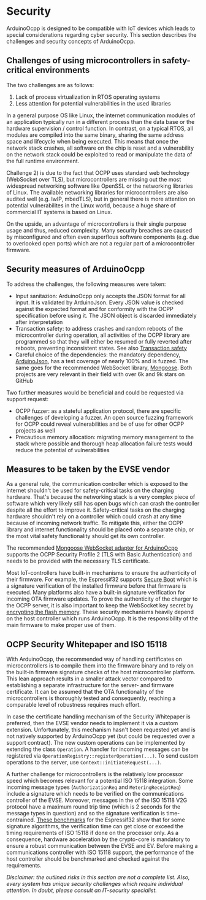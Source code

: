# Security

ArduinoOcpp is designed to be compatible with IoT devices which leads to special considerations regarding cyber security. This section describes the challenges and security concepts of ArduinoOcpp.

## Challenges of using microcontrollers in safety-critical environments

The two challenges are as follows:

1. Lack of process virtualization in RTOS operating systems
2. Less attention for potential vulnerabilities in the used libraries

In a general purpose OS like Linux, the internet communication modules of an application typically run in a different process than the data base or the hardware supervision / control function. In contrast, on a typical RTOS, all modules are compiled into the same binary, sharing the same address space and lifecycle when being executed. This means that once the network stack crashes, all software on the chip is reset and a vulnerability on the network stack could be exploited to read or manipulate the data of the full runtime environment.

Challenge 2) is due to the fact that OCPP uses standard web technology (WebSocket over TLS), but microcontrollers are missing out the most widespread networking software like OpenSSL or the networking libraries of Linux. The available networking libraries for microcontrollers are also audited well (e.g. lwIP, mbedTLS), but in general there is more attention on potential vulnerabilites in the Linux world, because a huge share of commercial IT systems is based on Linux.

On the upside, an advantage of microcontrollers is their single purpose usage and thus, reduced complexity. Many security breaches are caused by misconfigured and often even superflous software components (e.g. due to overlooked open ports) which are not a regular part of a microcontroller firmware.

## Security measures of ArduinoOcpp

To address the challenges, the following measures were taken:

- Input sanitazion: ArduinoOcpp only accepts the JSON format for all input. It is validated by ArduinoJson. Every JSON value is checked against the expected format and for conformity with the OCPP specification before using it. The JSON object is discarded immediately after interpretation
- Transaction safety: to address crashes and random reboots of the microcontroller during operation, all activities of the OCPP library are programmed so that they will either be resumed or fully reverted after reboots, preventing inconsistent states. See also [Transaction safety](../intro-tech/#transaction-safety)
- Careful choice of the dependencies: the mandatory dependency, [ArduinoJson](https://github.com/bblanchon/ArduinoJson), has a test coverage of nearly 100% and is fuzzed. The same goes for the recommended WebSocket library, [Mongoose](https://github.com/cesanta/mongoose). Both projects are very relevant in their field with over 6k and 9k stars on GitHub

Two further measures would be beneficial and could be requested via support request:

- OCPP fuzzer: as a stateful application protocol, there are specific challenges of developing a fuzzer. An open source fuzzing framework for OCPP could reveal vulnerabilities and be of use for other OCPP projects as well
- Precautious memory allocation: migrating memory management to the stack where possible and thorough heap allocation failure tests would reduce the potential of vulnerabilities

## Measures to be taken by the EVSE vendor

As a general rule, the communication controller which is exposed to the internet shouldn't be used for safety-critical tasks on the charging hardware. That's because the networking stack is a very complex piece of software which very likely still has open bugs which can crash the controller despite all the effort to improve it. Safety-critical tasks on the charging hardware shouldn't rely on a controller which could crash at any time because of incoming network traffic. To mitigate this, either the OCPP library and internet functionality should be placed onto a separate chip, or the most vital safety functionality should get its own controller.

The recommended [Mongoose WebSocket adapter for ArduinoOcpp](https://github.com/matth-x/ArduinoOcppMongoose) supports the OCPP Security Profile 2 (TLS with Basic Authentication) and needs to be provided with the necessary TLS certificate.

Most IoT-controllers have built-in mechanisms to ensure the authenticity of their firmware. For example, the Espressif32 supports [Secure Boot](https://docs.espressif.com/projects/esp-idf/en/latest/esp32/security/secure-boot-v2.html) which is a signature verification of the installed firmware before that firmware is executed. Many platforms also have a built-in signature verification for incoming OTA firmware updates. To prove the authenticity of the charger to the OCPP server, it is also important to keep the WebSocket key secret by [encrypting the flash memory](https://docs.espressif.com/projects/esp-idf/en/latest/esp32/security/flash-encryption.html). These security mechanisms heavily depend on the host controller which runs ArduinoOcpp. It is the responsibility of the main firmware to make proper use of them.

## OCPP Security Whitepaper and ISO 15118

With ArduinoOcpp, the recommended way of handling certificates on microcontrollers is to compile them into the firmware binary and to rely on the built-in firmware signature checks of the host microcontroller platform. This lean approach results in a smaller attack vector compared to establishing a separate infrastructure for the server- and firmware certificate. It can be assumed that the OTA functionality of the microcontrollers is thoroughly tested and consequently, reaching a comparable level of robustness requires much effort.

In case the certificate handling mechanism of the Security Whitepaper is preferred, then the EVSE vendor needs to implement it via a custom extension. Unfortunately, this mechanism hasn't been requested yet and is not natively supported by ArduinoOcpp yet (but could be requested over a support contract). The new custom operations can be implemented by extending the class `Operation`. A handler for incoming messages can be registered via `OperationRegistry::registerOperation(...)`. To send custom operations to the server, use `Context::initiateRequest(...)`.

A further challenge for microcontrollers is the relatively low processor speed which becomes relevant for a potential ISO 15118 integration. Some incoming message types (`AuthorizationReq` and `MeteringReceiptReq`) include a signature which needs to be verified on the communications controller of the EVSE. Moreover, messages in the of the ISO 15118 V2G protocol have a maximum round trip time (which is 2 seconds for the message types in question) and so the signature verification is time-contrained. [These benchmarks](https://web.archive.org/web/20230724184529/https://www.oryx-embedded.com/benchmark/espressif/crypto-esp32.html) for the Espressif32 show that for some signature algorithms, the verification time can get close or exceed the timing requirements of ISO 15118 if done on the processor only. As a consequence, hardware acceleration by the crypto-core is mandatory to ensure a robust communication between the EVSE and EV. Before making a communications controller with ISO 15118 support, the performance of the host controller should be benchmarked and checked against the requirements.

*Disclaimer: the outlined risks in this section are not a complete list. Also, every system has unique security challenges which require individual attention. In doubt, please consult an IT-security specialist.*
